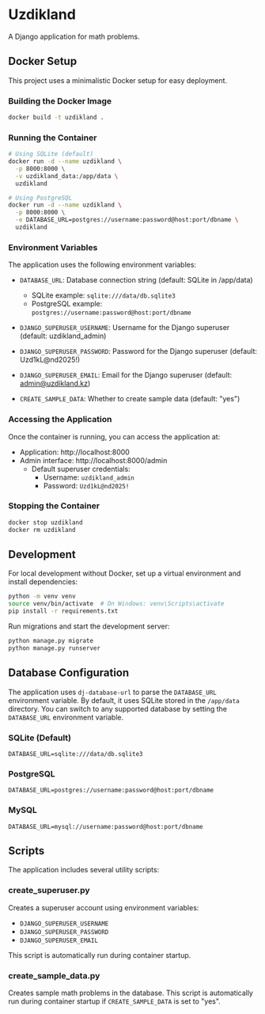 # Uzdikland

A Django application for math problems.

## Docker Setup

This project uses a minimalistic Docker setup for easy deployment.

### Building the Docker Image

```bash
docker build -t uzdikland .
```

### Running the Container

```bash
# Using SQLite (default)
docker run -d --name uzdikland \
  -p 8000:8000 \
  -v uzdikland_data:/app/data \
  uzdikland

# Using PostgreSQL
docker run -d --name uzdikland \
  -p 8000:8000 \
  -e DATABASE_URL=postgres://username:password@host:port/dbname \
  uzdikland
```

### Environment Variables

The application uses the following environment variables:

- `DATABASE_URL`: Database connection string (default: SQLite in /app/data)
  - SQLite example: `sqlite:///data/db.sqlite3`
  - PostgreSQL example: `postgres://username:password@host:port/dbname`

- `DJANGO_SUPERUSER_USERNAME`: Username for the Django superuser (default: uzdikland_admin)
- `DJANGO_SUPERUSER_PASSWORD`: Password for the Django superuser (default: Uzd1kL@nd2025!)
- `DJANGO_SUPERUSER_EMAIL`: Email for the Django superuser (default: admin@uzdikland.kz)

- `CREATE_SAMPLE_DATA`: Whether to create sample data (default: "yes")

### Accessing the Application

Once the container is running, you can access the application at:

- Application: http://localhost:8000
- Admin interface: http://localhost:8000/admin
  - Default superuser credentials: 
    - Username: `uzdikland_admin`
    - Password: `Uzd1kL@nd2025!`

### Stopping the Container

```bash
docker stop uzdikland
docker rm uzdikland
```

## Development

For local development without Docker, set up a virtual environment and install dependencies:

```bash
python -m venv venv
source venv/bin/activate  # On Windows: venv\Scripts\activate
pip install -r requirements.txt
```

Run migrations and start the development server:

```bash
python manage.py migrate
python manage.py runserver
```

## Database Configuration

The application uses `dj-database-url` to parse the `DATABASE_URL` environment variable. By default, it uses SQLite stored in the `/app/data` directory. You can switch to any supported database by setting the `DATABASE_URL` environment variable.

### SQLite (Default)
```
DATABASE_URL=sqlite:///data/db.sqlite3
```

### PostgreSQL
```
DATABASE_URL=postgres://username:password@host:port/dbname
```

### MySQL
```
DATABASE_URL=mysql://username:password@host:port/dbname
```

## Scripts

The application includes several utility scripts:

### create_superuser.py

Creates a superuser account using environment variables:
- `DJANGO_SUPERUSER_USERNAME`
- `DJANGO_SUPERUSER_PASSWORD`
- `DJANGO_SUPERUSER_EMAIL`

This script is automatically run during container startup.

### create_sample_data.py

Creates sample math problems in the database. This script is automatically run during container startup if `CREATE_SAMPLE_DATA` is set to "yes".